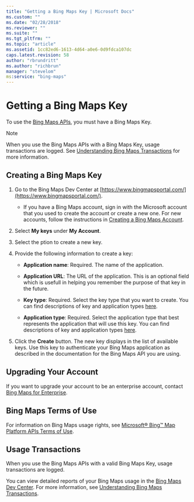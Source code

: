 ```yaml
---
title: "Getting a Bing Maps Key | Microsoft Docs"
ms.custom: ""
ms.date: "02/28/2018"
ms.reviewer: ""
ms.suite: ""
ms.tgt_pltfrm: ""
ms.topic: "article"
ms.assetid: 1cc82ed6-1613-4d64-a0e6-0d9fdca107dc
caps.latest.revision: 58
author: "rbrundritt"
ms.author: "richbrun"
manager: "stevelom"
ms:service: "bing-maps"
---
```

# Getting a Bing Maps Key
To use the [Bing Maps APIs](http://msdn.microsoft.com/en-us/library/dd877180.aspx), you must have a Bing Maps Key.  
  
> [!NOTE]
>  When you use the Bing Maps APIs with a Bing Maps Key, usage transactions are logged. See [Understanding Bing Maps Transactions](../getting-started/understanding-bing-maps-transactions.md) for more information.  
  
## Creating a Bing Maps Key  
  
1.  Go to the Bing Maps Dev Center at [https://www.bingmapsportal.com/](https://www.bingmapsportal.com/).  
  
    -   If you have a Bing Maps account, sign in with the Microsoft account that you used to create the account or create a new one. For new accounts, follow the instructions in [Creating a Bing Maps Account](../getting-started/creating-a-bing-maps-account.md).  
  
2.  Select **My keys** under **My Account**.  
  
3.  Select the ption to create a new key.  
  
4.  Provide the following information to create a key:  
  
    -   **Application name**:   Required. The name of the application.  
  
    -   **Application URL**:  The URL of the application. This is an optional field which is usefull in helping you remember the purpose of that key in the future.  
  
    -   **Key type**:  Required.  Select the key type that you want to create. You can find  descriptions of key and application types [here](http://www.microsoft.com/maps/create-a-bing-maps-key.aspx).  
  
    -   **Application type**:  Required. Select the application type that best represents the application that will use this key. You can find descriptions of key and application types [here](http://www.microsoft.com/maps/create-a-bing-maps-key.aspx).  
  
5.  Click the **Create** button. The new key displays in the list of available keys. Use this key to authenticate your Bing Maps application as described in the documentation for the Bing Maps API you are using.  
  
## Upgrading Your Account  
 If you want to upgrade your account to be an enterprise account, contact [Bing Maps for Enterprise](http://www.microsoft.com/maps/contact.aspx).  
  
<a name="bmtou"></a>   
## Bing Maps Terms of Use  
 For information on Bing Maps usage rights, see [Microsoft® Bing™ Map Platform APIs Terms of Use](http://www.microsoft.com/maps/product/terms.html).  
  
## Usage Transactions  
 When you use the Bing Maps APIs with a valid Bing Maps Key, usage transactions are logged.  
  
 You can view detailed reports of your Bing Maps usage in the [Bing Maps Dev Center](https://www.bingmapsportal.com/). For more information, see [Understanding Bing Maps Transactions](../getting-started/understanding-bing-maps-transactions.md).